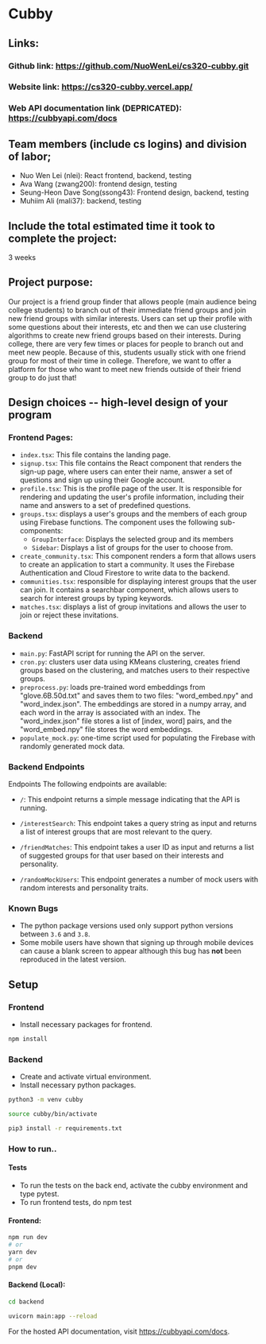 # Cubby
## Links:
### Github link: https://github.com/NuoWenLei/cs320-cubby.git
### Website link: https://cs320-cubby.vercel.app/
### Web API documentation link (DEPRICATED): https://cubbyapi.com/docs
## Team members (include cs logins) and division of labor;
- Nuo Wen Lei (nlei): React frontend, backend, testing
- Ava Wang (zwang200): frontend design, testing
- Seung-Heon Dave Song(ssong43): Frontend design, backend, testing 
- Muhiim Ali (mali37): backend, testing
## Include the total estimated time it took to complete the project:
3 weeks
## Project purpose:
Our project is a friend group finder that allows people (main audience being college students) to branch out of their immediate friend groups and join new friend groups with similar interests. Users can set up their profile with some questions about their interests, etc and then we can use clustering algorithms to create new friend groups based on their interests.
During college, there are very few times or places for people to branch out and meet new people. Because of this, students usually stick with one friend group for most of their time in college. Therefore, we want to offer a platform for those who want to meet new friends outside of their friend group to do just that! 
## Design choices -- high-level design of your program
### Frontend Pages:

- `index.tsx`: This file contains the landing page.
- `signup.tsx`: This file contains the React component that renders the sign-up page, where users can enter their name, answer a set of questions and sign up using their Google account.
- `profile.tsx`: This is the profile page of the user. It is responsible for rendering and updating the user's profile information, including their name and answers to a set of predefined questions.
- `groups.tsx`: displays a user's groups and the members of each group using Firebase functions. The component uses the following sub-components:
  - `GroupInterface`: Displays the selected group and its members
  - `Sidebar`: Displays a list of groups for the user to choose from.
- `create_community.tsx`: This component renders a form that allows users to create an application to start a community. It uses the Firebase Authentication and Cloud Firestore to write data to the backend. 
- `communities.tsx`: responsible for displaying interest groups that the user can join. It contains a searchbar component, which allows users to search for interest groups by typing keywords.
- `matches.tsx`: displays a list of group invitations and allows the user to join or reject these invitations.

### Backend
- `main.py`: FastAPI script for running the API on the server.
- `cron.py`: clusters user data using KMeans clustering, creates friend groups based on the clustering, and matches users to their respective groups.
- `preprocess.py`: loads pre-trained word embeddings from "glove.6B.50d.txt" and saves them to two files: "word_embed.npy" and "word_index.json". The embeddings are stored in a numpy array, and each word in the array is associated with an index. The "word_index.json" file stores a list of [index, word] pairs, and the "word_embed.npy" file stores the word embeddings.
- `populate_mock.py`: one-time script used for populating the Firebase with randomly generated mock data.

### Backend Endpoints
Endpoints
The following endpoints are available:

- `/`: This endpoint returns a simple message indicating that the API is running.

- `/interestSearch`: 
This endpoint takes a query string as input and returns a list of interest groups that are most relevant to the query.

- `/friendMatches`:
This endpoint takes a user ID as input and returns a list of suggested groups for that user based on their interests and personality.

- `/randomMockUsers`: 
This endpoint generates a number of mock users with random interests and personality traits.

### Known Bugs
- The python package versions used only support python versions between `3.6` and `3.8`.
- Some mobile users have shown that signing up through mobile devices can cause a blank screen to appear although this bug has __not__ been reproduced in the latest version.

## Setup

### Frontend
- Install necessary packages for frontend.
```bash
npm install
```

### Backend
- Create and activate virtual environment.
- Install necessary python packages.
```bash
python3 -m venv cubby

source cubby/bin/activate

pip3 install -r requirements.txt
```

### How to run..
#### Tests
- To run the tests on the back end, activate the cubby environment and type pytest.
- To run frontend tests, do npm test
#### Frontend:
```bash 
npm run dev
# or
yarn dev
# or
pnpm dev
```
#### Backend (Local):
```bash
cd backend

uvicorn main:app --reload
```
For the hosted API documentation, visit https://cubbyapi.com/docs.







